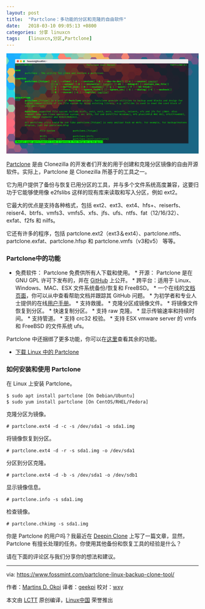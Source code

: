 ```yaml
---
layout: post
title:	"Partclone：多功能的分区和克隆的自由软件"
date:	2018-03-10 09:05:13 +0800 
categories:	分享 linuxcn 
tags:	[linuxcn,分区,Partclone]
---
```



![](/Asserts/Images/album/201803/10/090516nhli68552dv8zn2z.png)


[Partclone](https://partclone.org/) 是由 Clonezilla 的开发者们开发的用于创建和克隆分区镜像的自由开源软件。实际上，Partclone 是 Clonezilla 所基于的工具之一。


它为用户提供了备份与恢复已用分区的工具，并与多个文件系统高度兼容，这要归功于它能够使用像 e2fslibs 这样的现有库来读取和写入分区，例如 ext2。


它最大的优点是支持各种格式，包括 ext2、ext3、ext4、hfs+、reiserfs、reiser4、btrfs、vmfs3、vmfs5、xfs、jfs、ufs、ntfs、fat（12/16/32）、exfat、f2fs 和 nilfs。


它还有许多的程序，包括 partclone.ext2（ext3＆ext4）、partclone.ntfs、partclone.exfat、partclone.hfsp 和 partclone.vmfs（v3和v5） 等等。


### Partclone中的功能


* 免费软件： Partclone 免费供所有人下载和使用。 \* 开源： Partclone 是在 GNU GPL 许可下发布的，并在 [GitHub](https://github.com/Thomas-Tsai/partclone) 上公开。 \* 跨平台：适用于 Linux、Windows、MAC、ESX 文件系统备份/恢复和 FreeBSD。 \* 一个在线的[文档页面](https://partclone.org/help/)，你可以从中查看帮助文档并跟踪其 GitHub 问题。 \* 为初学者和专业人士提供的在线[用户手册](https://partclone.org/usage/)。 \* 支持救援。 \* 克隆分区成镜像文件。 \* 将镜像文件恢复到分区。 \* 快速复制分区。 \* 支持 raw 克隆。 \* 显示传输速率和持续时间。 \* 支持管道。 \* 支持 crc32 校验。 \* 支持 ESX vmware server 的 vmfs 和 FreeBSD 的文件系统 ufs。


Partclone 中还捆绑了更多功能，你可以在[这里](https://partclone.org/features/)查看其余的功能。


* [下载 Linux 中的 Partclone](https://partclone.org/download/)


### 如何安装和使用 Partclone


在 Linux 上安装 Partclone。



```
$ sudo apt install partclone [On Debian/Ubuntu]
$ sudo yum install partclone [On CentOS/RHEL/Fedora]

```

克隆分区为镜像。



```
# partclone.ext4 -d -c -s /dev/sda1 -o sda1.img

```

将镜像恢复到分区。



```
# partclone.ext4 -d -r -s sda1.img -o /dev/sda1

```

分区到分区克隆。



```
# partclone.ext4 -d -b -s /dev/sda1 -o /dev/sdb1

```

显示镜像信息。



```
# partclone.info -s sda1.img

```

检查镜像。



```
# partclone.chkimg -s sda1.img

```

你是 Partclone 的用户吗？我最近在 [Deepin Clone](https://www.fossmint.com/deepin-clone-system-backup-restore-for-deepin-users/) 上写了一篇文章，显然，Partclone 有擅长处理的任务。你使用其他备份和恢复工具的经验是什么？


请在下面的评论区与我们分享你的想法和建议。




---


via: <https://www.fossmint.com/partclone-linux-backup-clone-tool/>


作者：[Martins D. Okoi](https://www.fossmint.com/author/dillivine/) 译者：[geekpi](https://github.com/geekpi) 校对：[wxy](https://github.com/wxy)


本文由 [LCTT](https://github.com/LCTT/TranslateProject) 原创编译，[Linux中国](https://linux.cn/) 荣誉推出

